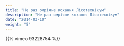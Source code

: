 ```yaml
---
title: "Не раз омріяне кохання Лісотехнікум"
description: "Не раз омріяне кохання Лісотехнікум"
date: "2014-03-10"
weight: "5"
---
```


{{% vimeo 93228754 %}}

